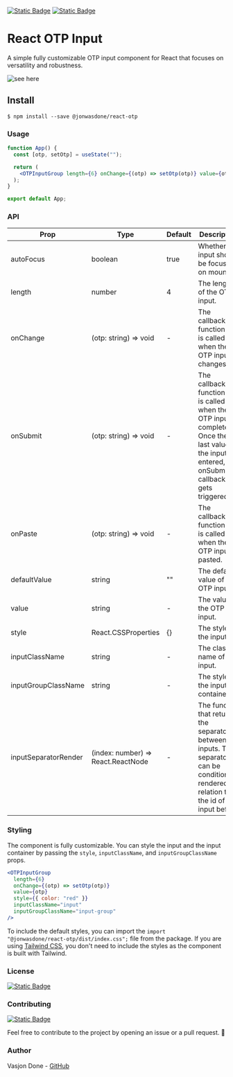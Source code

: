 [![Static Badge](https://img.shields.io/badge/coverage-100%-green)](https://github.com/jonwasdone/react-otp)
[![Static Badge](https://img.shields.io/badge/license-MIT-brightgreen)](https://github.com/jonwasdone/react-otp/blob/main/LICENSE)

# React OTP Input

A simple fully customizable OTP input component for React that focuses on versatility and robustness.

![see here](https://media.giphy.com/media/v1.Y2lkPTc5MGI3NjExcGpjYmNjZjljY2l0MzJpNjA2aGl3c2ZnemtoMnE0bG8ycTRtaWp3ZiZlcD12MV9pbnRlcm5hbF9naWZfYnlfaWQmY3Q9Zw/sZral6dSk6HCWuesnY/giphy.gif)

## Install

```
$ npm install --save @jonwasdone/react-otp
```

### Usage

```jsx
function App() {
  const [otp, setOtp] = useState("");

  return (
    <OTPInputGroup length={6} onChange={(otp) => setOtp(otp)} value={otp} />
  );
}

export default App;
```

### API

| Prop                 | Type                               | Default | Description                                                                                                                                              |
| -------------------- | ---------------------------------- | ------- | -------------------------------------------------------------------------------------------------------------------------------------------------------- |
| autoFocus            | boolean                            | true    | Whether the input should be focused on mount.                                                                                                            |
| length               | number                             | 4       | The length of the OTP input.                                                                                                                             |
| onChange             | (otp: string) => void              | -       | The callback function that is called when the OTP input changes.                                                                                         |
| onSubmit             | (otp: string) => void              | -       | The callback function that is called when the OTP input is completed. Once the last value of the input is entered, the onSubmit callback gets triggered. |
| onPaste              | (otp: string) => void              | -       | The callback function that is called when the OTP input is pasted.                                                                                       |
| defaultValue         | string                             | ""      | The default value of the OTP input.                                                                                                                      |
| value                | string                             | -       | The value of the OTP input.                                                                                                                              |
| style                | React.CSSProperties                | {}      | The style of the input.                                                                                                                                  |
| inputClassName       | string                             | -       | The class name of the input.                                                                                                                             |
| inputGroupClassName  | string                             | -       | The style of the input container.                                                                                                                        |
| inputSeparatorRender | (index: number) => React.ReactNode | -       | The function that returns the separator between the inputs. The separator can be conditionally rendered in relation to the id of the input before.       |

### Styling

The component is fully customizable. You can style the input and the input container by passing the `style`, `inputClassName`, and `inputGroupClassName` props.

```jsx
<OTPInputGroup
  length={6}
  onChange={(otp) => setOtp(otp)}
  value={otp}
  style={{ color: "red" }}
  inputClassName="input"
  inputGroupClassName="input-group"
/>
```

To include the default styles, you can import the `import "@jonwasdone/react-otp/dist/index.css";` file from the package.
If you are using [Tailwind CSS](https://tailwindcss.com/), you don't need to include the styles as the component is built with Tailwind.

### License

[![Static Badge](https://img.shields.io/badge/license-MIT-brightgreen)](https://github.com/jonwasdone/react-otp/blob/main/LICENSE)

### Contributing

[![Static Badge](https://img.shields.io/badge/Contributions-welcome-green?logo=github)](https://github.com/jonwasdone/react-otp/pulls)

Feel free to contribute to the project by opening an issue or a pull request. 🥑

### Author

Vasjon Done - [GitHub](https://github.com/jonwasdone)
